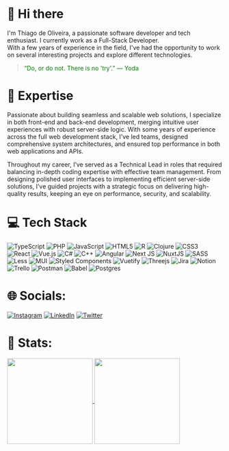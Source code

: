 # 👋 Hi there

I'm Thiago de Oliveira, a passionate software developer and tech enthusiast. I currently work as a Full-Stack Developer. </br>
With a few years of experience in the field, I've had the opportunity to work on several interesting projects and explore different technologies.

> <span style="color: green;">“Do, or do not. There is no 'try'.” — Yoda</span>

# 🚀 Expertise

Passionate about building seamless and scalable web solutions, I specialize in both front-end and back-end development, merging intuitive user experiences with robust server-side logic. With some years of experience across the full web development stack, I’ve led teams, designed comprehensive system architectures, and ensured top performance in both web applications and APIs.

Throughout my career, I’ve served as a Technical Lead in roles that required balancing in-depth coding expertise with effective team management. From designing polished user interfaces to implementing efficient server-side solutions, I’ve guided projects with a strategic focus on delivering high-quality results, keeping an eye on performance, security, and scalability.


# 💻 Tech Stack

 ![TypeScript](https://img.shields.io/badge/typescript-%23007ACC.svg?style=for-the-badge&logo=typescript&logoColor=white) ![PHP](https://img.shields.io/badge/php-%23777BB4.svg?style=for-the-badge&logo=php&logoColor=white) ![JavaScript](https://img.shields.io/badge/javascript-%23323330.svg?style=for-the-badge&logo=javascript&logoColor=%23F7DF1E) ![HTML5](https://img.shields.io/badge/html5-%23E34F26.svg?style=for-the-badge&logo=html5&logoColor=white) ![R](https://img.shields.io/badge/r-%23276DC3.svg?style=for-the-badge&logo=r&logoColor=white) ![Clojure](https://img.shields.io/badge/Clojure-%23Clojure.svg?style=for-the-badge&logo=Clojure&logoColor=Clojure) ![CSS3](https://img.shields.io/badge/css3-%231572B6.svg?style=for-the-badge&logo=css3&logoColor=white) ![React](https://img.shields.io/badge/react-%2320232a.svg?style=for-the-badge&logo=react&logoColor=%2361DAFB) ![Vue.js](https://img.shields.io/badge/vuejs-%2335495e.svg?style=for-the-badge&logo=vuedotjs&logoColor=%234FC08D) ![C#](https://img.shields.io/badge/c%23-%23239120.svg?style=for-the-badge&logo=csharp&logoColor=white) ![C++](https://img.shields.io/badge/c++-%2300599C.svg?style=for-the-badge&logo=c%2B%2B&logoColor=white) ![Angular](https://img.shields.io/badge/angular-%23DD0031.svg?style=for-the-badge&logo=angular&logoColor=white) ![Next JS](https://img.shields.io/badge/Next-black?style=for-the-badge&logo=next.js&logoColor=white) ![NuxtJS](https://img.shields.io/badge/Nuxt-black?style=for-the-badge&logo=nuxt.js&logoColor=white) ![SASS](https://img.shields.io/badge/SASS-hotpink.svg?style=for-the-badge&logo=SASS&logoColor=white) ![Less](https://img.shields.io/badge/less-2B4C80?style=for-the-badge&logo=less&logoColor=white) ![MUI](https://img.shields.io/badge/MUI-%230081CB.svg?style=for-the-badge&logo=material-ui&logoColor=white) ![Styled Components](https://img.shields.io/badge/styled--components-DB7093?style=for-the-badge&logo=styled-components&logoColor=white) ![Vuetify](https://img.shields.io/badge/Vuetify-1867C0?style=for-the-badge&logo=vuetify&logoColor=AEDDFF) ![Threejs](https://img.shields.io/badge/threejs-black?style=for-the-badge&logo=three.js&logoColor=white) ![Jira](https://img.shields.io/badge/jira-%230A0FFF.svg?style=for-the-badge&logo=jira&logoColor=white) ![Notion](https://img.shields.io/badge/Notion-%23000000.svg?style=for-the-badge&logo=notion&logoColor=white) ![Trello](https://img.shields.io/badge/Trello-%23026AA7.svg?style=for-the-badge&logo=Trello&logoColor=white) ![Postman](https://img.shields.io/badge/Postman-FF6C37?style=for-the-badge&logo=postman&logoColor=white) ![Babel](https://img.shields.io/badge/Babel-F9DC3e?style=for-the-badge&logo=babel&logoColor=black) ![Postgres](https://img.shields.io/badge/postgres-%23316192.svg?style=for-the-badge&logo=postgresql&logoColor=white)

# 🌐 Socials:

[![Instagram](https://img.shields.io/badge/Instagram-%23E4405F.svg?logo=Instagram&logoColor=white)](https://instagram.com/thiao_samp) [![LinkedIn](https://img.shields.io/badge/LinkedIn-%230077B5.svg?logo=linkedin&logoColor=white)](https://www.linkedin.com/in/thiago-de-oliveira-sampaio-0085a8239/)
  [![Twitter](https://img.shields.io/badge/Twitter-%231DA1F2.svg?logo=Twitter&logoColor=white)](https://twitter.com/skadush5232)

# 🖖 Stats:

<a href="https://github.com/skaduhs5232/github-readme-stats">
  <img height=200 align="center" src="https://github-readme-stats.vercel.app/api?username=skaduhs5232&theme=dracula" />
</a>
<a href="https://github.com/skaduhs5232/convoychat">
  <img height=200 align="center" src="https://github-readme-stats.vercel.app/api/top-langs?username=skaduhs5232&layout=compact&langs_count=8&card_width=320&hide=css&theme=dracula" />
</a>
